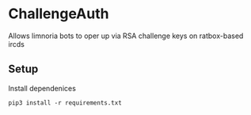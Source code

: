 # ChallengeAuth
Allows limnoria bots to oper up via RSA challenge keys on ratbox-based ircds

## Setup
Install dependenices

```
pip3 install -r requirements.txt
```
